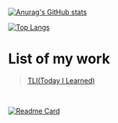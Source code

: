 [![Anurag's GitHub stats](https://github-readme-stats.vercel.app/api?username=ChoiJeonSeok)](https://github.com/anuraghazra/github-readme-stats)

[![Top Langs](https://github-readme-stats.vercel.app/api/top-langs/?username=ChoiJeonSeok&layout=compact)](https://github.com/anuraghazra/github-readme-stats)

# List of my work
>  [TLI(Today I Learned)](https://github.com/ChoiJeonSeok/TIL)
>  
<br>

 [![Readme Card](https://github-readme-stats.vercel.app/api/pin/?username=ChoiJeonSeok&repo=TIL)](https://github.com/anuraghazra/github-readme-stats)

